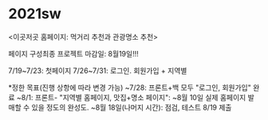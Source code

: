 # 2021sw
<이곳저곳 홈페이지: 먹거리 추천과 관광명소 추천>

페이지 구성최종 프로젝트 마감일: 8월19일!!!

7/19~7/23: 첫페이지
7/26~7/31: 로그인. 회원가입 + 지역별 


*정한 목표(진행 상항에 따라 변경 가능)
~7/28: 프론트+백 모두 "로그인, 회원가입" 완료
~8/1: 프론트- "지역별 홈페이지, 맛집+명소 페이지": 
~8월 10일 실제 홈페이지 발매할 수 있을 정도의 완성도.
~8월 18일(나머지 시간): 점검, 테스트
8/19 제출

